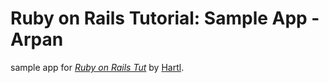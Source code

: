 # Ruby on Rails Tutorial: Sample App - Arpan

sample app for 
[*Ruby on Rails Tut*](http://railstutorial.org/)
by [Hartl](http://michaelhartl.com/).

